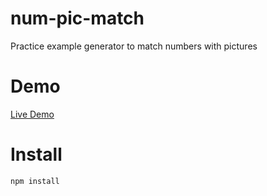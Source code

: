 # num-pic-match
Practice example generator to match numbers with pictures

# Demo
[Live Demo](https://grosmar.github.io/num-pic-match/bin/index.html)

# Install
```
npm install
```


